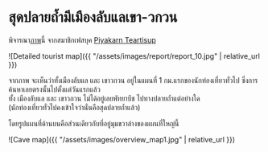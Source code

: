 ---
---

# สุดปลายถ้ำมีเมืองลับแลเขา-วกวน

พิจารณา[ภาพ](https://web.facebook.com/photo.php?fbid=10213767567557570&set=pcb.10213767552957205&type=3&theater)นี้ 
จากสมาชิกเฟสบุค [Piyakarn Teartisup](https://www.facebook.com/pupe.piyakarn)

![Detailed tourist map]({{ "/assets/images/report/report_10.jpg" | relative_url }})

จากภาพ จะเห็นว่าทั้งเมืองลับแล และ เขาวกวน อยู่ในแผนที่ 1 กม.แรกของนักท่องเที่ยวทั่วไป ซึ่งการค้นหาเลยตรงนั้นไปตั้งแต่วันแรกแล้ว  
ทั้ง เมืองลับแล และ เขาวกวน ไม่ได้อยู่เลยพัทยาบีช ไปทางปลายถ้ำแต่อย่างใด  
(นักท่องเที่ยวทั่วไปคงเข้าใจว่านั่นคือสุดปลายถ้ำแล้ว)

โดยรูปแผนที่ด้านบนคือส่วนเดียวกับที่อยู่มุมขวาล่างของแผนที่ใหญ่นี้

![Cave map]({{ "/assets/images/overview_map1.jpg" | relative_url }})